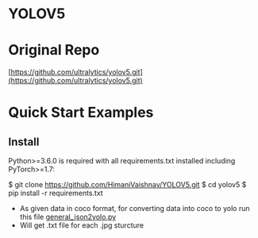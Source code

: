 # YOLOV5
# **Original Repo**
[https://github.com/ultralytics/yolov5.git](https://github.com/ultralytics/yolov5.git)

# Quick Start Examples

## Install
Python>=3.6.0 is required with all requirements.txt installed including PyTorch>=1.7:

$ git clone https://github.com/HimaniVaishnav/YOLOV5.git
$ cd yolov5
$ pip install -r requirements.txt


- As given data in coco format, for converting data into coco to yolo run this file [general_json2yolo.py](https://github.com/HimaniVaishnav/YOLOV5/blob/main/coco_to_yolo/general_json2yolo.py)
- Will get .txt file for each .jpg sturcture   



